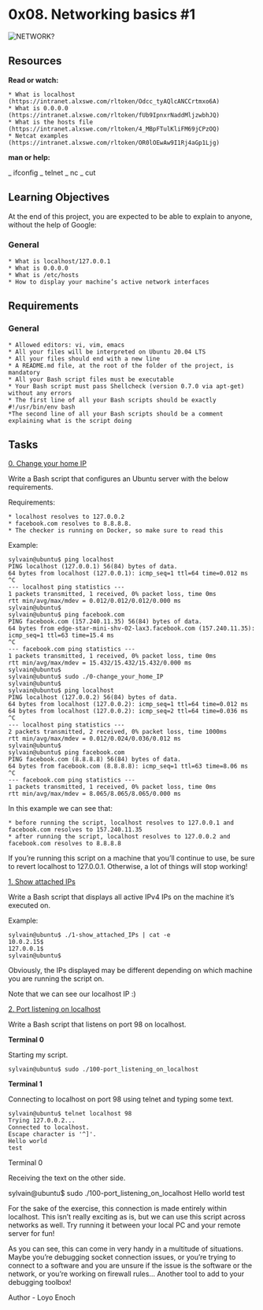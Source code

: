 # 0x08. Networking basics #1

![NETWORK?](https://s3.amazonaws.com/intranet-projects-files/holbertonschool-sysadmin_devops/285/s7kpNYq.png)

## Resources

**Read or watch:**

    * What is localhost (https://intranet.alxswe.com/rltoken/Odcc_tyAQlcANCCrtmxo6A)
    * What is 0.0.0.0 (https://intranet.alxswe.com/rltoken/fUb9IpnxrNaddMljzwbhJQ)
    * What is the hosts file (https://intranet.alxswe.com/rltoken/4_MBpFTulKliFM69jCPzOQ)
    * Netcat examples (https://intranet.alxswe.com/rltoken/OR0lOEwAw9I1Rj4aGp1Ljg)

**man or help:**

_ ifconfig
_ telnet
_ nc
_ cut

## Learning Objectives

At the end of this project, you are expected to be able to explain to anyone, without the help of Google:

### General

    * What is localhost/127.0.0.1
    * What is 0.0.0.0
    * What is /etc/hosts
    * How to display your machine’s active network interfaces

## Requirements

### General

    * Allowed editors: vi, vim, emacs
    * All your files will be interpreted on Ubuntu 20.04 LTS
    * All your files should end with a new line
    * A README.md file, at the root of the folder of the project, is mandatory
    * All your Bash script files must be executable
    * Your Bash script must pass Shellcheck (version 0.7.0 via apt-get) without any errors
    * The first line of all your Bash scripts should be exactly #!/usr/bin/env bash
    *The second line of all your Bash scripts should be a comment explaining what is the script doing

## Tasks

[0. Change your home IP](./0-change_your_home_IP)

Write a Bash script that configures an Ubuntu server with the below requirements.

Requirements:

    * localhost resolves to 127.0.0.2
    * facebook.com resolves to 8.8.8.8.
    * The checker is running on Docker, so make sure to read this

Example:

```
sylvain@ubuntu$ ping localhost
PING localhost (127.0.0.1) 56(84) bytes of data.
64 bytes from localhost (127.0.0.1): icmp_seq=1 ttl=64 time=0.012 ms
^C
--- localhost ping statistics ---
1 packets transmitted, 1 received, 0% packet loss, time 0ms
rtt min/avg/max/mdev = 0.012/0.012/0.012/0.000 ms
sylvain@ubuntu$
sylvain@ubuntu$ ping facebook.com
PING facebook.com (157.240.11.35) 56(84) bytes of data.
64 bytes from edge-star-mini-shv-02-lax3.facebook.com (157.240.11.35): icmp_seq=1 ttl=63 time=15.4 ms
^C
--- facebook.com ping statistics ---
1 packets transmitted, 1 received, 0% packet loss, time 0ms
rtt min/avg/max/mdev = 15.432/15.432/15.432/0.000 ms
sylvain@ubuntu$
sylvain@ubuntu$ sudo ./0-change_your_home_IP
sylvain@ubuntu$
sylvain@ubuntu$ ping localhost
PING localhost (127.0.0.2) 56(84) bytes of data.
64 bytes from localhost (127.0.0.2): icmp_seq=1 ttl=64 time=0.012 ms
64 bytes from localhost (127.0.0.2): icmp_seq=2 ttl=64 time=0.036 ms
^C
--- localhost ping statistics ---
2 packets transmitted, 2 received, 0% packet loss, time 1000ms
rtt min/avg/max/mdev = 0.012/0.024/0.036/0.012 ms
sylvain@ubuntu$
sylvain@ubuntu$ ping facebook.com
PING facebook.com (8.8.8.8) 56(84) bytes of data.
64 bytes from facebook.com (8.8.8.8): icmp_seq=1 ttl=63 time=8.06 ms
^C
--- facebook.com ping statistics ---
1 packets transmitted, 1 received, 0% packet loss, time 0ms
rtt min/avg/max/mdev = 8.065/8.065/8.065/0.000 ms
```

In this example we can see that:

    * before running the script, localhost resolves to 127.0.0.1 and facebook.com resolves to 157.240.11.35
    * after running the script, localhost resolves to 127.0.0.2 and facebook.com resolves to 8.8.8.8

If you’re running this script on a machine that you’ll continue to use, be sure to revert localhost to 127.0.0.1. Otherwise, a lot of things will stop working!

[1. Show attached IPs](./1-show_attached_IPs)

Write a Bash script that displays all active IPv4 IPs on the machine it’s executed on.

Example:

```
sylvain@ubuntu$ ./1-show_attached_IPs | cat -e
10.0.2.15$
127.0.0.1$
sylvain@ubuntu$

```

Obviously, the IPs displayed may be different depending on which machine you are running the script on.

Note that we can see our localhost IP :)

[2. Port listening on localhost](./100-port_listening_on_localhost)

Write a Bash script that listens on port 98 on localhost.

**Terminal 0**

Starting my script.

```
sylvain@ubuntu$ sudo ./100-port_listening_on_localhost
```

**Terminal 1**

Connecting to localhost on port 98 using telnet and typing some text.

```
sylvain@ubuntu$ telnet localhost 98
Trying 127.0.0.2...
Connected to localhost.
Escape character is '^]'.
Hello world
test

```

Terminal 0

Receiving the text on the other side.

sylvain@ubuntu$ sudo ./100-port_listening_on_localhost
Hello world
test

For the sake of the exercise, this connection is made entirely within localhost. This isn’t really exciting as is, but we can use this script across networks as well. Try running it between your local PC and your remote server for fun!

As you can see, this can come in very handy in a multitude of situations. Maybe you’re debugging socket connection issues, or you’re trying to connect to a software and you are unsure if the issue is the software or the network, or you’re working on firewall rules… Another tool to add to your debugging toolbox!

Author - Loyo Enoch
